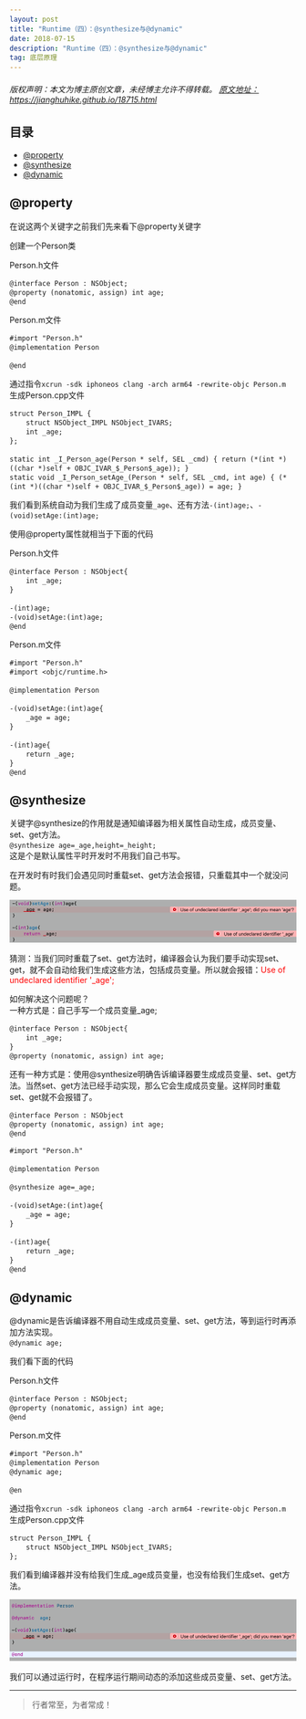 ```yaml
---
layout: post
title: "Runtime（四）：@synthesize与@dynamic"
date: 2018-07-15
description: "Runtime（四）：@synthesize与@dynamic"
tag: 底层原理
---
```



<h6>
  版权声明：本文为博主原创文章，未经博主允许不得转载。
  <a target="_blank" href="https://jianghuhike.github.io/18715.html">
  原文地址：https://jianghuhike.github.io/18715.html 
  </a>
</h6>




## 目录
- [@property](#content1)   
- [@synthesize](#conten2)   
- [@dynamic](#content3)   

<!-- ************************************************ -->
## <a id="content1"></a>@property


在说这两个关键字之前我们先来看下@property关键字

创建一个Person类

Person.h文件
```
@interface Person : NSObject;
@property (nonatomic, assign) int age;
@end
```

Person.m文件
```objc
#import "Person.h"
@implementation Person

@end
```

通过指令`xcrun -sdk iphoneos clang -arch arm64 -rewrite-objc Person.m`     
生成Person.cpp文件

```objc
struct Person_IMPL {
	struct NSObject_IMPL NSObject_IVARS;
	int _age;
};

static int _I_Person_age(Person * self, SEL _cmd) { return (*(int *)((char *)self + OBJC_IVAR_$_Person$_age)); }
static void _I_Person_setAge_(Person * self, SEL _cmd, int age) { (*(int *)((char *)self + OBJC_IVAR_$_Person$_age)) = age; }
```
我们看到系统自动为我们生成了成员变量`_age`、还有方法`-(int)age;`、`-(void)setAge:(int)age;`

使用@property属性就相当于下面的代码

Person.h文件

```objc
@interface Person : NSObject{
    int _age;
}

-(int)age;
-(void)setAge:(int)age;
@end
```

Person.m文件

```
#import "Person.h"
#import <objc/runtime.h>

@implementation Person

-(void)setAge:(int)age{
    _age = age;
}

-(int)age{
    return _age;
}
@end
```

<!-- ************************************************ -->
## <a id="content2"></a>@synthesize

关键字@synthesize的作用就是通知编译器为相关属性自动生成，成员变量、set、get方法。     
`@synthesize age=_age,height=_height;`      
这是个是默认属性平时开发时不用我们自己书写。     

在开发时有时我们会遇见同时重载set、get方法会报错，只重载其中一个就没问题。

<img src="/images/underlying/msgsend4.png" alt="img">

猜测：当我们同时重载了set、get方法时，编译器会认为我们要手动实现set、get，就不会自动给我们生成这些方法，包括成员变量。所以就会报错：<span style="color:red">Use of undeclared identifier '_age';</span>

如何解决这个问题呢？    
一种方式是：自己手写一个成员变量_age;    
```objc
@interface Person : NSObject{
    int _age;
}
@property (nonatomic, assign) int age;
```
还有一种方式是：使用@synthesize明确告诉编译器要生成成员变量、set、get方法。当然set、get方法已经手动实现，那么它会生成成员变量。这样同时重载set、get就不会报错了。

```objc
@interface Person : NSObject
@property (nonatomic, assign) int age;
@end
```

```objc
#import "Person.h"

@implementation Person

@synthesize age=_age;

-(void)setAge:(int)age{
    _age = age;
}

-(int)age{
    return _age;
}
@end
```






<!-- ************************************************ -->
## <a id="content3"></a>@dynamic

@dynamic是告诉编译器不用自动生成成员变量、set、get方法，等到运行时再添加方法实现。    
`@dynamic age;`    

我们看下面的代码

Person.h文件
```
@interface Person : NSObject;
@property (nonatomic, assign) int age;
@end
```

Person.m文件
```objc
#import "Person.h"
@implementation Person
@dynamic age;

@en
```

通过指令`xcrun -sdk iphoneos clang -arch arm64 -rewrite-objc Person.m`     
生成Person.cpp文件    

```objc
struct Person_IMPL {
	struct NSObject_IMPL NSObject_IVARS;
};
```
我们看到编译器并没有给我们生成_age成员变量，也没有给我们生成set、get方法。

<img src="/images/underlying/msgsend5.png" alt="img">


我们可以通过运行时，在程序运行期间动态的添加这些成员变量、set、get方法。


----------
>  行者常至，为者常成！



